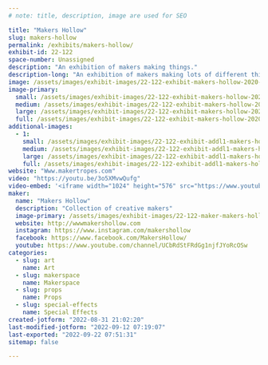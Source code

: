 ```yaml
---
# note: title, description, image are used for SEO

title: "Makers Hollow"
slug: makers-hollow
permalink: /exhibits/makers-hollow/
exhibit-id: 22-122
space-number: Unassigned
description: "An exhibition of makers making things."
description-long: "An exhibition of makers making lots of different things."
image: /assets/images/exhibit-images/22-122-exhibit-makers-hollow-2020-07-01-13-13-28-large.jpg
image-primary: 
  small: /assets/images/exhibit-images/22-122-exhibit-makers-hollow-2020-07-01-13-13-28-small.jpg
  medium: /assets/images/exhibit-images/22-122-exhibit-makers-hollow-2020-07-01-13-13-28-medium.jpg
  large: /assets/images/exhibit-images/22-122-exhibit-makers-hollow-2020-07-01-13-13-28-large.jpg
  full: /assets/images/exhibit-images/22-122-exhibit-makers-hollow-2020-07-01-13-13-28-full.jpg
additional-images: 
  - 1:
    small: /assets/images/exhibit-images/22-122-exhibit-addl1-makers-hollow-3e2dafca-ec08-443e-af5f-d797bcd19d97-small.jpeg
    medium: /assets/images/exhibit-images/22-122-exhibit-addl1-makers-hollow-3e2dafca-ec08-443e-af5f-d797bcd19d97-medium.jpeg
    large: /assets/images/exhibit-images/22-122-exhibit-addl1-makers-hollow-3e2dafca-ec08-443e-af5f-d797bcd19d97-large.jpeg
    full: /assets/images/exhibit-images/22-122-exhibit-addl1-makers-hollow-3e2dafca-ec08-443e-af5f-d797bcd19d97-full.jpeg
website: "Www.makertropes.com"
video: "https://youtu.be/3o5XMvwQufg"
video-embed: '<iframe width="1024" height="576" src="https://www.youtube.com/embed/3o5XMvwQufg?feature=oembed" frameborder="0" allow="accelerometer; autoplay; clipboard-write; encrypted-media; gyroscope; picture-in-picture" allowfullscreen title="I Make Zoetropes 1080  Standard  w Laurels"></iframe>'
maker: 
  name: "Makers Hollow"
  description: "Collection of creative makers"
  image-primary: /assets/images/exhibit-images/22-122-maker-makers-hollow-mh-80s-logos-01-medium.jpg
  website: http://wwwmakershollow.com
  instagram: https://www.instagram.com/makershollow
  facebook: https://www.facebook.com/MakersHollow/
  youtube: https://www.youtube.com/channel/UCbRdStFRdGg1njfJYoRcOSw
categories: 
  - slug: art
    name: Art
  - slug: makerspace
    name: Makerspace
  - slug: props
    name: Props
  - slug: special-effects
    name: Special Effects
created-jotform: "2022-08-31 21:02:20"
last-modified-jotform: "2022-09-12 07:19:07"
last-exported: "2022-09-22 07:51:31"
sitemap: false

---
```

